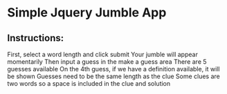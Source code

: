 # Simple Jquery Jumble App

## Instructions:

  First, select a word length and click submit
  Your jumble will appear momentarily
  Then input a guess in the make a guess area
  There are 5 guesses available
  On the 4th guess, if we have a definition available, it will be shown
  Guesses need to be the same length as the clue
  Some clues are two words so a space is included in the clue and solution

